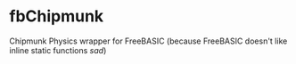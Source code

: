 fbChipmunk
==========

Chipmunk Physics wrapper for FreeBASIC (because FreeBASIC doesn't like inline static functions *sad*)
